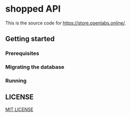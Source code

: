 # shopped API

This is the source code for https://store.openlabs.online/.

## Getting started

### Prerequisites

### Migrating the database

### Running

## LICENSE

[MIT LICENSE](./LICENSE)
